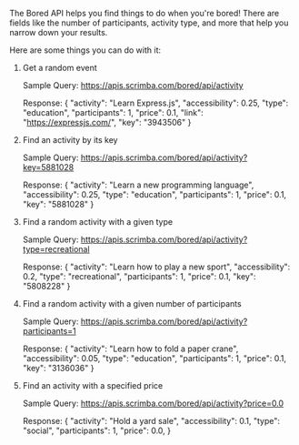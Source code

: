 
The Bored API helps you find things to do when you're bored! There are fields like the number of participants, activity type, and more that help you narrow down your results.

Here are some things you can do with it: 

1. Get a random event

    Sample Query: https://apis.scrimba.com/bored/api/activity

    Response:
        {
        	"activity": "Learn Express.js",
        	"accessibility": 0.25,
        	"type": "education",
        	"participants": 1,
        	"price": 0.1,
        	"link": "https://expressjs.com/",
        	"key": "3943506"
        } 



2. Find an activity by its key

    Sample Query: https://apis.scrimba.com/bored/api/activity?key=5881028

    Response:
        {
        	"activity": "Learn a new programming language",
        	"accessibility": 0.25,
        	"type": "education",
        	"participants": 1,
        	"price": 0.1,
        	"key": "5881028"
        }




3. Find a random activity with a given type

    Sample Query: https://apis.scrimba.com/bored/api/activity?type=recreational

    Response:
        {
        	"activity": "Learn how to play a new sport",
        	"accessibility": 0.2,
        	"type": "recreational",
        	"participants": 1,
        	"price": 0.1,
        	"key": "5808228"
        }


4. Find a random activity with a given number of participants

    Sample Query: https://apis.scrimba.com/bored/api/activity?participants=1

    Response:
        {
        	"activity": "Learn how to fold a paper crane",
        	"accessibility": 0.05,
        	"type": "education",
        	"participants": 1,
        	"price": 0.1,
        	"key": "3136036"
        }



5. Find an activity with a specified price

    Sample Query: https://apis.scrimba.com/bored/api/activity?price=0.0

    Response:
        {
        	"activity": "Hold a yard sale",
        	"accessibility": 0.1,
        	"type": "social",
        	"participants": 1,
        	"price": 0.0,
        }
